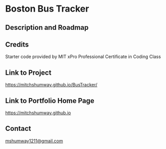 # Boston Bus Tracker

## Description and Roadmap


## Credits

Starter code provided by MIT xPro Professional Certificate in Coding Class

## Link to Project

https://mitchshumway.github.io/BusTracker/

## Link to Portfolio Home Page

https://mitchshumway.github.io

## Contact

mshumway1211@gmail.com
